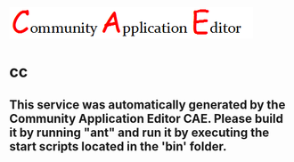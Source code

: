 ![CAE](https://github.com/CAE-Community-Application-Editor/microservice-74/blob/master/img/logo.png)  

cc
===================


This service was automatically generated by the Community Application Editor CAE. Please build it by running "ant" and run it by executing the start scripts located in the 'bin' folder.
---------------
